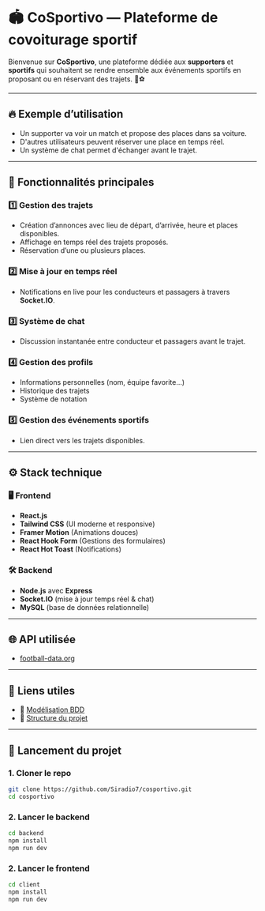 # 🏟️ CoSportivo — Plateforme de covoiturage sportif

Bienvenue sur **CoSportivo**, une plateforme dédiée aux **supporters** et **sportifs** qui souhaitent se rendre ensemble aux événements sportifs en proposant ou en réservant des trajets. 🚗⚽

---

## 🔥 Exemple d’utilisation

- Un supporter va voir un match et propose des places dans sa voiture.
- D'autres utilisateurs peuvent réserver une place en temps réel.
- Un système de chat permet d'échanger avant le trajet.

---

## 🧩 Fonctionnalités principales

### 1️⃣ Gestion des trajets
- Création d’annonces avec lieu de départ, d’arrivée, heure et places disponibles.
- Affichage en temps réel des trajets proposés.
- Réservation d’une ou plusieurs places.

### 2️⃣ Mise à jour en temps réel
- Notifications en live pour les conducteurs et passagers à travers **Socket.IO**.

### 3️⃣ Système de chat
- Discussion instantanée entre conducteur et passagers avant le trajet.

### 4️⃣ Gestion des profils
- Informations personnelles (nom, équipe favorite…)
- Historique des trajets
- Système de notation

### 5️⃣ Gestion des événements sportifs
- Lien direct vers les trajets disponibles.

---

## ⚙️ Stack technique

### 🖥️ Frontend
- **React.js**
- **Tailwind CSS** (UI moderne et responsive)
- **Framer Motion** (Animations douces)
- **React Hook Form** (Gestions des formulaires)
- **React Hot Toast** (Notifications)

### 🛠️ Backend
- **Node.js** avec **Express**
- **Socket.IO** (mise à jour temps réel & chat)
- **MySQL** (base de données relationnelle)

---

## 🌐 API utilisée

- [football-data.org](http://football-data.org)

---

## 🧱 Liens utiles

- 🔗 [Modélisation BDD](https://www.notion.so/Mod-lisation-BDD-1c80936b62668049b44ce84682d78962?pvs=21)
- 📁 [Structure du projet](https://www.notion.so/Structure-du-projet-1c90936b6266805da9d5ed6b17afaeb3?pvs=21)

---

## 🚀 Lancement du projet

### 1. Cloner le repo
```bash
git clone https://github.com/Siradio7/cosportivo.git
cd cosportivo
```

### 2. Lancer le backend
```bash
cd backend
npm install
npm run dev
```

### 2. Lancer le frontend
```bash
cd client
npm install
npm run dev
```